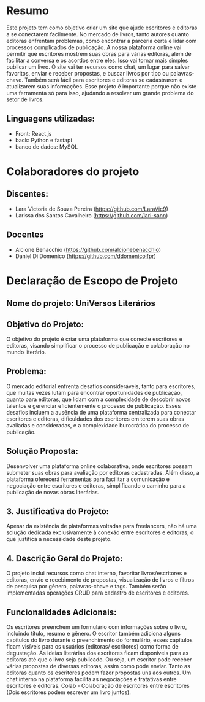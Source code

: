 # Resumo 

Este projeto tem como objetivo criar um site que ajude escritores e editoras a se conectarem facilmente. No mercado de livros, tanto autores quanto editoras enfrentam problemas, como encontrar a parceria certa e lidar com processos complicados de publicação. A nossa plataforma online vai permitir que escritores mostrem suas obras para várias editoras, além de facilitar a conversa e os acordos entre eles. Isso vai tornar mais simples publicar um livro. O site vai ter recursos como chat, um lugar para salvar favoritos, enviar e receber propostas, e buscar livros por tipo ou palavras-chave. Também será fácil para escritores e editoras se cadastrarem e atualizarem suas informações. Esse projeto é importante porque não existe uma ferramenta só para isso, ajudando a resolver um grande problema do setor de livros.

## Linguagens utilizadas:

- Front: React.js 
- back: Python e fastapi
- banco de dados: MySQL

# Colaboradores do projeto

## Discentes:

- Lara Victoria de Souza Pereira (https://github.com/LaraVic9)
- Larissa dos Santos Cavalheiro (https://github.com/lari-sann)

## Docentes 

- Alcione Benacchio (https://github.com/alcionebenacchio)
- Daniel Di Domenico (https://github.com/ddomenicoifpr)


# Declaração de Escopo de Projeto
## Nome do projeto: UniVersos Literários

## Objetivo do Projeto:
O objetivo do projeto é criar uma plataforma que conecte escritores e editoras, visando simplificar o processo de publicação e colaboração no mundo literário.

## Problema:
O mercado editorial enfrenta desafios consideráveis, tanto para escritores, que muitas vezes lutam para encontrar oportunidades de publicação, quanto para editoras, que lidam com a complexidade de descobrir novos talentos e gerenciar eficientemente o processo de publicação. Esses desafios incluem a ausência de uma plataforma centralizada para conectar escritores e editoras, dificuldades dos escritores em terem suas obras avaliadas e consideradas, e a complexidade burocrática do processo de publicação.

## Solução Proposta:
Desenvolver uma plataforma online colaborativa, onde escritores possam submeter suas obras para avaliação por editoras cadastradas. Além disso, a plataforma oferecerá ferramentas para facilitar a comunicação e negociação entre escritores e editoras, simplificando o caminho para a publicação de novas obras literárias.

## 3. Justificativa do Projeto:
Apesar da existência de plataformas voltadas para freelancers, não há uma solução dedicada exclusivamente à conexão entre escritores e editoras, o que justifica a necessidade deste projeto.

## 4. Descrição Geral do Projeto:
O projeto inclui recursos como chat interno, favoritar livros/escritores e editoras, envio e recebimento de propostas, visualização de livros e filtros de pesquisa por gênero, palavras-chave e tags. Também serão implementadas operações CRUD para cadastro de escritores e editores.

## Funcionalidades Adicionais:
Os escritores preenchem um formulário com informações sobre o livro, incluindo título, resumo e gênero.
O escritor também adiciona alguns capítulos do livro durante o preenchimento do formulário, esses capítulos ficam visíveis para os usuários (editoras/ escritores) como forma de degustação.
As ideias literárias dos escritores ficam disponíveis para as editoras até que o livro seja publicado. Ou seja, um escritor pode receber várias propostas de diversas editoras, assim como pode enviar.
Tanto as editoras quanto os escritores podem fazer propostas uns aos outros.
Um chat interno na plataforma facilita as negociações e tratativas entre escritores e editoras.
Colab - Colaboração de escritores entre escritores (Dois escritores podem escrever um livro juntos).
